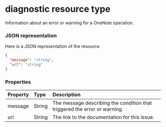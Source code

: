 # diagnostic resource type

Information about an error or warning for a OneNote operation.

### JSON representation

Here is a JSON representation of the resource

<!-- {
  "blockType": "resource",
  "optionalProperties": [

  ],
  "@odata.type": "microsoft.graph.diagnostic"
}-->

```json
{
  "message": "string",
  "url": "string"
}

```
### Properties
| Property	   | Type	|Description|
|:---------------|:--------|:----------|
|message|String|The message describing the condition that triggered the error or warning.|
|url|String|The link to the documentation for this issue.|

<!-- uuid: 8fcb5dbc-d5aa-4681-8e31-b001d5168d79
2015-10-25 14:57:30 UTC -->
<!-- {
  "type": "#page.annotation",
  "description": "diagnostic resource",
  "keywords": "",
  "section": "documentation",
  "tocPath": ""
}-->